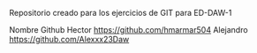 Repositorio creado para los ejercicios de GIT para ED-DAW-1

Nombre              Github
Hector              https://github.com/hmarmar504
Alejandro           https://github.com/Alexxx23Daw
